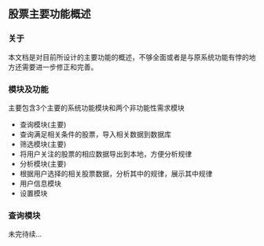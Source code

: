 ## 股票主要功能概述
### 关于
本文档是对目前所设计的主要功能的概述，不够全面或者是与原系统功能有悖的地方还需要进一步修正和完善。
### 模块及功能
主要包含3个主要的系统功能模块和两个非功能性需求模块
* 查询模块(主要)
 * 查询满足相关条件的股票，导入相关数据到数据库
* 筛选模块(主要)
 * 将用户关注的股票的相应数据导出到本地，方便分析规律
* 分析模块(主要)
 * 根据用户选择的相关股票数据，分析其中的规律，展示其中规律
* 用户信息模块
* 设置模块

### 查询模块
未完待续...